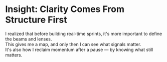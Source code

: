 # Insight: Clarity Comes From Structure First

I realized that before building real-time sprints, it's more important to define the beams and lenses.  
This gives me a map, and only then I can see what signals matter.  
It's also how I reclaim momentum after a pause — by knowing what still matters.
